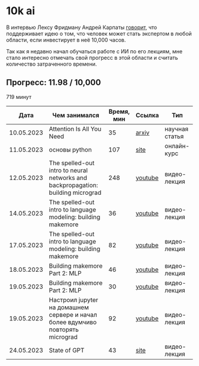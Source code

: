 # 10k ai

В интервью Лексу Фридману Андрей Карпаты [говорит](https://youtu.be/cdiD-9MMpb0?t=9384), что поддерживает идею о том, что человек может стать экспертом в любой области, если инвестирует в неё 10,000 часов.

Так как я недавно начал обучаться работе с ИИ по его лекциям, мне стало интересно отмечать свой прогресс в этой области и считать количество затраченного времени.

## Прогресс: 11.98  / 10,000

719 минут

Дата| Чем занимался | Время, мин | Ссылка | Тип
---|---|---|---|---
10.05.2023 | Attention Is All You Need | 35 | [arxiv](https://arxiv.org/abs/1706.03762) | научная статья
11.05.2023 | основы python | 107 | [site](https://open-data-science.github.io/pycourse/) | онлайн-курс
12.05.2023 | The spelled-out intro to neural networks and backpropagation: building micrograd | 248 | [youtube](https://www.youtube.com/watch?v=VMj-3S1tku0) | видео-лекция
14.05.2023 | The spelled-out intro to language modeling: building makemore | 36 | [youtube](https://www.youtube.com/watch?v=PaCmpygFfXo) | видео-лекция
17.05.2023 | The spelled-out intro to language modeling: building makemore | 82 | [youtube](https://www.youtube.com/watch?v=PaCmpygFfXo) | видео-лекция
18.05.2023 | Building makemore Part 2: MLP | 46 | [youtube](https://www.youtube.com/watch?v=TCH_1BHY58I) | видео-лекция
19.05.2023 | Building makemore Part 2: MLP | 30 | [youtube](https://www.youtube.com/watch?v=TCH_1BHY58I) | видео-лекция
19.05.2023 | Настроил jupyter на домашнем сервере и начал более вдумчиво повторять micrograd | 92 | [youtube](https://www.youtube.com/watch?v=VMj-3S1tku0) | видео-лекция
24.05.2023 | State of GPT | 43 | [site](https://build.microsoft.com/en-US/sessions/db3f4859-cd30-4445-a0cd-553c3304f8e2) | видео-лекция
